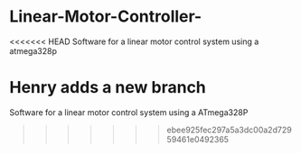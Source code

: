 # Linear-Motor-Controller-
<<<<<<< HEAD
Software for a linear motor control system using a atmega328p

Henry adds a new branch
=======
Software for a linear motor control system using a ATmega328P
>>>>>>> ebee925fec297a5a3dc00a2d72959461e0492365
